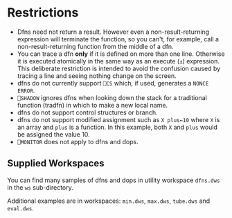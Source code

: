 # Restrictions

- Dfns need not return a result. However even a non-result-returning expression will terminate the function, so you can't, for example, call a non-result-returning function from the middle of a dfn.
- You can trace a dfn **only** if it is defined on more than one line. Otherwise it is executed atomically in the same way as an execute (`⍎`) expression. This deliberate restriction is intended to avoid the confusion caused by tracing a line and seeing nothing change on the screen.
- dfns do not currently support `⎕CS` which, if used, generates a `NONCE ERROR`.
- `⎕SHADOW` ignores dfns when looking down the stack for a traditional function (tradfn) in which to make a new local name.
- dfns do not support control structures or branch.
- dfns do not support modified assignment such as  `X plus←10` where `X` is an array and `plus` is a function. In this example, both `X` and `plus` would be assigned the value 10.
- `⎕MONITOR` does not apply to dfns and dops.
## Supplied Workspaces

You can find many samples of dfns and dops in utility workspace `dfns.dws` in the `ws` sub-directory.

Additional examples are in workspaces: `min.dws`, `max.dws`, `tube.dws` and `eval.dws`.
